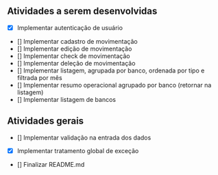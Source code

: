 ## Atividades a serem desenvolvidas

- [x] Implementar autenticação de usuário
- [] Implementar cadastro de movimentação
- [] Implementar edição de movimentação
- [] Implementar check de movimentação
- [] Implementar deleção de movimentação
- [] Implementar listagem, agrupada por banco, ordenada por tipo e filtrada por mês
- [] Implementar resumo operacional agrupado por banco (retornar na listagem)
- [] Implementar listagem de bancos

## Atividades gerais

- [] Implementar validação na entrada dos dados
- [x] Implementar tratamento global de exceção
- [] Finalizar README.md

